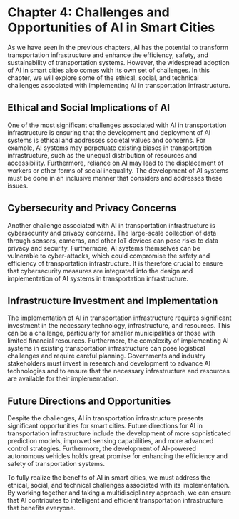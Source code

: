 Chapter 4: Challenges and Opportunities of AI in Smart Cities
=============================================================

As we have seen in the previous chapters, AI has the potential to transform transportation infrastructure and enhance the efficiency, safety, and sustainability of transportation systems. However, the widespread adoption of AI in smart cities also comes with its own set of challenges. In this chapter, we will explore some of the ethical, social, and technical challenges associated with implementing AI in transportation infrastructure.

Ethical and Social Implications of AI
-------------------------------------

One of the most significant challenges associated with AI in transportation infrastructure is ensuring that the development and deployment of AI systems is ethical and addresses societal values and concerns. For example, AI systems may perpetuate existing biases in transportation infrastructure, such as the unequal distribution of resources and accessibility. Furthermore, reliance on AI may lead to the displacement of workers or other forms of social inequality. The development of AI systems must be done in an inclusive manner that considers and addresses these issues.

Cybersecurity and Privacy Concerns
----------------------------------

Another challenge associated with AI in transportation infrastructure is cybersecurity and privacy concerns. The large-scale collection of data through sensors, cameras, and other IoT devices can pose risks to data privacy and security. Furthermore, AI systems themselves can be vulnerable to cyber-attacks, which could compromise the safety and efficiency of transportation infrastructure. It is therefore crucial to ensure that cybersecurity measures are integrated into the design and implementation of AI systems in transportation infrastructure.

Infrastructure Investment and Implementation
--------------------------------------------

The implementation of AI in transportation infrastructure requires significant investment in the necessary technology, infrastructure, and resources. This can be a challenge, particularly for smaller municipalities or those with limited financial resources. Furthermore, the complexity of implementing AI systems in existing transportation infrastructure can pose logistical challenges and require careful planning. Governments and industry stakeholders must invest in research and development to advance AI technologies and to ensure that the necessary infrastructure and resources are available for their implementation.

Future Directions and Opportunities
-----------------------------------

Despite the challenges, AI in transportation infrastructure presents significant opportunities for smart cities. Future directions for AI in transportation infrastructure include the development of more sophisticated prediction models, improved sensing capabilities, and more advanced control strategies. Furthermore, the development of AI-powered autonomous vehicles holds great promise for enhancing the efficiency and safety of transportation systems.

To fully realize the benefits of AI in smart cities, we must address the ethical, social, and technical challenges associated with its implementation. By working together and taking a multidisciplinary approach, we can ensure that AI contributes to intelligent and efficient transportation infrastructure that benefits everyone.
